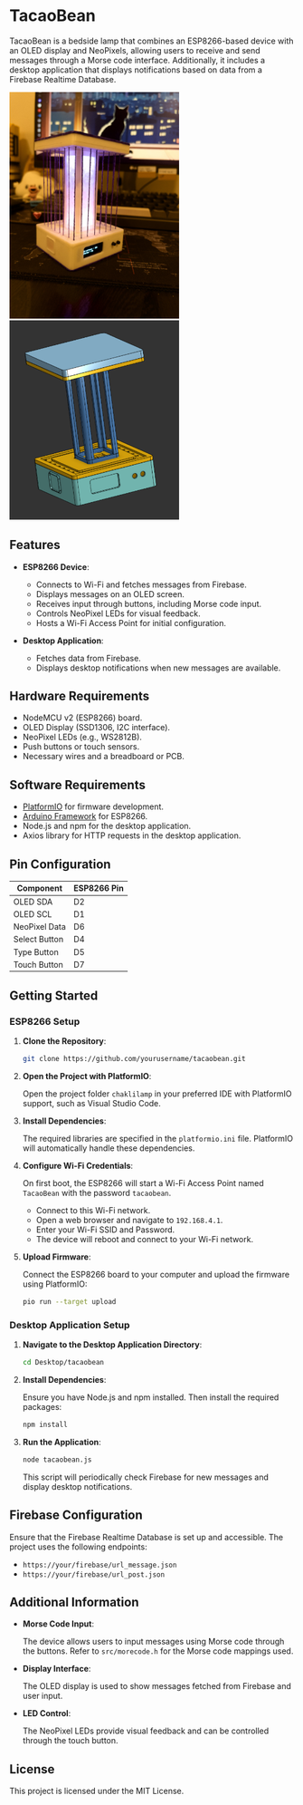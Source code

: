 # TacaoBean

TacaoBean is a bedside lamp that combines an ESP8266-based device with an OLED display and NeoPixels, allowing users to receive and send messages through a Morse code interface. Additionally, it includes a desktop application that displays notifications based on data from a Firebase Realtime Database.

<img src="./images/image2.JPEG" width="300"/>
<br>
<img src="./images/model.png" width="300"/>

## Features

- **ESP8266 Device**:
    - Connects to Wi-Fi and fetches messages from Firebase.
    - Displays messages on an OLED screen.
    - Receives input through buttons, including Morse code input.
    - Controls NeoPixel LEDs for visual feedback.
    - Hosts a Wi-Fi Access Point for initial configuration.

- **Desktop Application**:
    - Fetches data from Firebase.
    - Displays desktop notifications when new messages are available.

## Hardware Requirements

- NodeMCU v2 (ESP8266) board.
- OLED Display (SSD1306, I2C interface).
- NeoPixel LEDs (e.g., WS2812B).
- Push buttons or touch sensors.
- Necessary wires and a breadboard or PCB.

## Software Requirements

- [PlatformIO](https://platformio.org/) for firmware development.
- [Arduino Framework](https://www.arduino.cc/en/Guide/HomePage) for ESP8266.
- Node.js and npm for the desktop application.
- Axios library for HTTP requests in the desktop application.

## Pin Configuration

| Component      | ESP8266 Pin |
|----------------|-------------|
| OLED SDA       | D2          |
| OLED SCL       | D1          |
| NeoPixel Data  | D6          |
| Select Button  | D4          |
| Type Button    | D5          |
| Touch Button   | D7          |

## Getting Started

### ESP8266 Setup

1. **Clone the Repository**:

     ```bash
     git clone https://github.com/yourusername/tacaobean.git
     ```

2. **Open the Project with PlatformIO**:

     Open the project folder `chaklilamp` in your preferred IDE with PlatformIO support, such as Visual Studio Code.

3. **Install Dependencies**:

     The required libraries are specified in the `platformio.ini` file. PlatformIO will automatically handle these dependencies.

4. **Configure Wi-Fi Credentials**:

     On first boot, the ESP8266 will start a Wi-Fi Access Point named `TacaoBean` with the password `tacaobean`.

     - Connect to this Wi-Fi network.
     - Open a web browser and navigate to `192.168.4.1`.
     - Enter your Wi-Fi SSID and Password.
     - The device will reboot and connect to your Wi-Fi network.

5. **Upload Firmware**:

     Connect the ESP8266 board to your computer and upload the firmware using PlatformIO:

     ```bash
     pio run --target upload
     ```

### Desktop Application Setup

1. **Navigate to the Desktop Application Directory**:

     ```bash
     cd Desktop/tacaobean
     ```

2. **Install Dependencies**:

     Ensure you have Node.js and npm installed. Then install the required packages:

     ```bash
     npm install
     ```

3. **Run the Application**:

     ```bash
     node tacaobean.js
     ```

     This script will periodically check Firebase for new messages and display desktop notifications.

## Firebase Configuration

Ensure that the Firebase Realtime Database is set up and accessible. The project uses the following endpoints:

- `https://your/firebase/url_message.json`
- `https://your/firebase/url_post.json`

## Additional Information

- **Morse Code Input**:

    The device allows users to input messages using Morse code through the buttons. Refer to `src/morecode.h` for the Morse code mappings used.

- **Display Interface**:

    The OLED display is used to show messages fetched from Firebase and user input.

- **LED Control**:

    The NeoPixel LEDs provide visual feedback and can be controlled through the touch button.

## License

This project is licensed under the MIT License.
